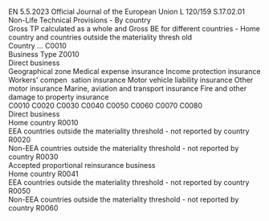 EN  5.5.2023 Official Journal of the European Union L 120/159
 S.17.02.01  
Non-Life Technical Provisions - By country  
Gross TP calculated as a whole and Gross BE for different countries - Home country and countries outside the materiality thresh old  
Country 
…  C0010  
Business 
Type  Z0010  
Direct business  
Geographical zone  Medical 
expense 
insurance  Income 
protection 
insurance  Workers' 
compen ­
sation 
insurance  Motor 
vehicle 
liability 
insurance  Other 
motor 
insurance  Marine, 
aviation and 
transport 
insurance  Fire and 
other 
damage to 
property 
insurance  
C0010  C0020  C0030  C0040  C0050  C0060  C0070  C0080  
Direct business  
Home country  R0010  
EEA countries outside the materiality threshold - not 
reported by country  R0020  
Non-EEA countries outside the materiality threshold - 
not reported by country  R0030  
Accepted proportional reinsurance business  
Home country  R0041  
EEA countries outside the materiality threshold - not 
reported by country  R0050  
Non-EEA countries outside the materiality threshold - 
not reported by country  R0060
